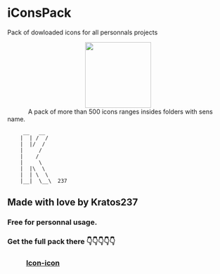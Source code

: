 # iConsPack
Pack of dowloaded icons for all personnals projects

<center><img src="https://https://maxcdn.icons8.com/app/uploads/2017/03/dusk.png" style="width:150px"></center>
 &nbsp;&nbsp; &nbsp;&nbsp; &nbsp;&nbsp; &nbsp;&nbsp; A pack of more than 500 icons ranges insides folders with sens name.


         __   __
        |  | /  /  
        |  |/  /
        |     /  
        |    /
        |     \
        |  |\  \
        |  | \  \   
        |__|  \__\  237
        
        
      
## Made with love by Kratos237

### Free for personnal usage. 
### Get the full pack there 👇👇👇👇👇
### &nbsp;&nbsp; &nbsp;&nbsp; &nbsp;&nbsp; &nbsp;&nbsp;<a href="https://icon-icons.com/">Icon-icon</a>

